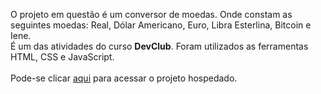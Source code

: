 <p>O projeto em questão é um conversor de moedas. Onde constam as seguintes moedas: Real, Dólar Americano, Euro, Libra Esterlina, Bitcoin e Iene.
  <br>
É um das atividades do curso <b>DevClub</b>. Foram utilizados as ferramentas HTML, CSS e JavaScript.
<br>
<br>
Pode-se clicar <a href="https://pjconversordemoedas.netlify.app/">aqui</a> para acessar o projeto hospedado.
<br>
<br>
</p>
